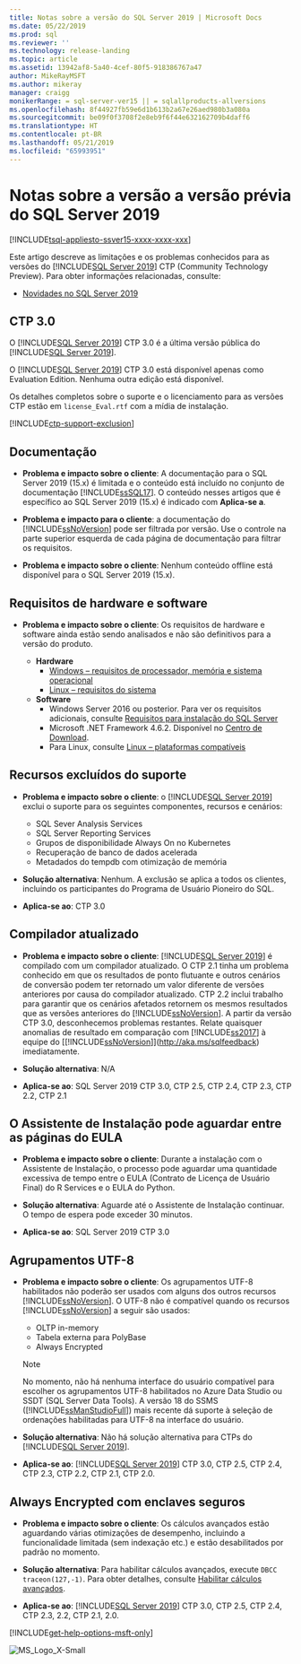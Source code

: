 ```yaml
---
title: Notas sobre a versão do SQL Server 2019 | Microsoft Docs
ms.date: 05/22/2019
ms.prod: sql
ms.reviewer: ''
ms.technology: release-landing
ms.topic: article
ms.assetid: 13942af8-5a40-4cef-80f5-918386767a47
author: MikeRayMSFT
ms.author: mikeray
manager: craigg
monikerRange: = sql-server-ver15 || = sqlallproducts-allversions
ms.openlocfilehash: 8f44927fb59e6d1b613b2a67e26aed980b3a080a
ms.sourcegitcommit: be09f0f3708f2e8eb9f6f44e632162709b4daff6
ms.translationtype: HT
ms.contentlocale: pt-BR
ms.lasthandoff: 05/21/2019
ms.locfileid: "65993951"
---
```

# <a name="sql-server-2019-preview-release-notes"></a>Notas sobre a versão a versão prévia do SQL Server 2019
[!INCLUDE[tsql-appliesto-ssver15-xxxx-xxxx-xxx](../includes/tsql-appliesto-ssver15-xxxx-xxxx-xxx.md)]

Este artigo descreve as limitações e os problemas conhecidos para as versões do [!INCLUDE[SQL Server 2019](../includes/sssqlv15-md.md)] CTP (Community Technology Preview). Para obter informações relacionadas, consulte:
- [Novidades no SQL Server 2019](../sql-server/what-s-new-in-sql-server-ver15.md)

## <a name="ctp-30"></a>CTP 3.0

O [!INCLUDE[SQL Server 2019](../includes/sssqlv15-md.md)] CTP 3.0 é a última versão pública do [!INCLUDE[SQL Server 2019](../includes/sssqlv15-md.md)].

O [!INCLUDE[SQL Server 2019](../includes/sssqlv15-md.md)] CTP 3.0 está disponível apenas como Evaluation Edition. Nenhuma outra edição está disponível. 

Os detalhes completos sobre o suporte e o licenciamento para as versões CTP estão em `license_Eval.rtf` com a mídia de instalação.

[!INCLUDE[ctp-support-exclusion](../includes/ctp-support-exclusion.md)]

## <a name="documentation"></a>Documentação

- **Problema e impacto sobre o cliente**: A documentação para o SQL Server 2019 (15.x) é limitada e o conteúdo está incluído no conjunto de documentação [!INCLUDE[ssSQL17](../includes/sssql17-md.md)]. O conteúdo nesses artigos que é específico ao SQL Server 2019 (15.x) é indicado com **Aplica-se a**.

- **Problema e impacto para o cliente**: a documentação do [!INCLUDE[ssNoVersion](../includes/ssnoversion-md.md)] pode ser filtrada por versão. Use o controle na parte superior esquerda de cada página de documentação para filtrar os requisitos.

- **Problema e impacto sobre o cliente**: Nenhum conteúdo offline está disponível para o SQL Server 2019 (15.x).

## <a name="hardware-and-software-requirements"></a>Requisitos de hardware e software

- **Problema e impacto sobre o cliente**: Os requisitos de hardware e software ainda estão sendo analisados e não são definitivos para a versão do produto.

  - **Hardware**
    - [Windows – requisitos de processador, memória e sistema operacional](../sql-server/install/hardware-and-software-requirements-for-installing-sql-server.md#pmosr)
    - [Linux – requisitos do sistema](../linux/sql-server-linux-setup.md#system)
  - **Software**
    - Windows Server 2016 ou posterior. Para ver os requisitos adicionais, consulte [Requisitos para instalação do SQL Server](../sql-server/install/hardware-and-software-requirements-for-installing-sql-server.md)
    - Microsoft .NET Framework 4.6.2. Disponível no [Centro de Download](https://www.microsoft.com/download/details.aspx?id=53344).
    - Para Linux, consulte [Linux – plataformas compatíveis](../linux/sql-server-linux-setup.md#supportedplatforms)

## <a name = "release-notes"></a>Recursos excluídos do suporte

- **Problema e impacto sobre o cliente**: o [!INCLUDE[SQL Server 2019](../includes/sssqlv15-md.md)] exclui o suporte para os seguintes componentes, recursos e cenários:
  - SQL Sever Analysis Services
  - SQL Server Reporting Services
  - Grupos de disponibilidade Always On no Kubernetes
  - Recuperação de banco de dados acelerada
  - Metadados do tempdb com otimização de memória

- **Solução alternativa**: Nenhum. A exclusão se aplica a todos os clientes, incluindo os participantes do Programa de Usuário Pioneiro do SQL.

- **Aplica-se ao**: CTP 3.0

## <a name="updated-compiler"></a>Compilador atualizado

- **Problema e impacto sobre o cliente**: [!INCLUDE[SQL Server 2019](../includes/sssqlv15-md.md)] é compilado com um compilador atualizado. O CTP 2.1 tinha um problema conhecido em que os resultados de ponto flutuante e outros cenários de conversão podem ter retornado um valor diferente de versões anteriores por causa do compilador atualizado. CTP 2.2 inclui trabalho para garantir que os cenários afetados retornem os mesmos resultados que as versões anteriores do [!INCLUDE[ssNoVersion](../includes/ssnoversion-md.md)]. A partir da versão CTP 3.0, desconhecemos problemas restantes. Relate quaisquer anomalias de resultado em comparação com [!INCLUDE[ss2017](../includes/sssqlv14-md.md)] à equipe do [[!INCLUDE[ssNoVersion](../includes/ssnoversion-md.md)]](http://aka.ms/sqlfeedback) imediatamente.

- **Solução alternativa**: N/A

- **Aplica-se ao**: SQL Server 2019 CTP 3.0, CTP 2.5, CTP 2.4, CTP 2.3, CTP 2.2, CTP 2.1

## <a name="installation-wizard-may-wait-between-eula-pages"></a>O Assistente de Instalação pode aguardar entre as páginas do EULA

- **Problema e impacto sobre o cliente**: Durante a instalação com o Assistente de Instalação, o processo pode aguardar uma quantidade excessiva de tempo entre o EULA (Contrato de Licença de Usuário Final) do R Services e o EULA do Python.

- **Solução alternativa**: Aguarde até o Assistente de Instalação continuar. O tempo de espera pode exceder 30 minutos.

- **Aplica-se ao**: SQL Server 2019 CTP 3.0

## <a name="utf-8-collations"></a>Agrupamentos UTF-8

- **Problema e impacto sobre o cliente**: Os agrupamentos UTF-8 habilitados não poderão ser usados com alguns dos outros recursos [!INCLUDE[ssNoVersion](../includes/ssnoversion-md.md)]. O UTF-8 não é compatível quando os recursos [!INCLUDE[ssNoVersion](../includes/ssnoversion-md.md)] a seguir são usados:

  - OLTP in-memory
  - Tabela externa para PolyBase
  - Always Encrypted

  > [!Note]
  > No momento, não há nenhuma interface do usuário compatível para escolher os agrupamentos UTF-8 habilitados no Azure Data Studio ou SSDT (SQL Server Data Tools). A versão 18 do SSMS ([!INCLUDE[ssManStudioFull](../includes/ssmanstudiofull-md.md)]) mais recente dá suporte à seleção de ordenações habilitadas para UTF-8 na interface do usuário.
 
- **Solução alternativa**: Não há solução alternativa para CTPs do [!INCLUDE[SQL Server 2019](../includes/sssqlv15-md.md)].

- **Aplica-se ao**: [!INCLUDE[SQL Server 2019](../includes/sssqlv15-md.md)] CTP 3.0, CTP 2.5, CTP 2.4, CTP 2.3, CTP 2.2, CTP 2.1, CTP 2.0.

## <a name="always-encrypted-with-secure-enclaves"></a>Always Encrypted com enclaves seguros

- **Problema e impacto sobre o cliente**: Os cálculos avançados estão aguardando várias otimizações de desempenho, incluindo a funcionalidade limitada (sem indexação etc.) e estão desabilitados por padrão no momento.

- **Solução alternativa**: Para habilitar cálculos avançados, execute `DBCC traceon(127,-1)`. Para obter detalhes, consulte [Habilitar cálculos avançados](../relational-databases/security/encryption/configure-always-encrypted-enclaves.md#configure-a-secure-enclave).

- **Aplica-se ao**: [!INCLUDE[SQL Server 2019](../includes/sssqlv15-md.md)] CTP 3.0, CTP 2.5, CTP 2.4, CTP 2.3, 2.2, CTP 2.1, 2.0.

[!INCLUDE[get-help-options-msft-only](../includes/paragraph-content/get-help-options.md)]

![MS_Logo_X-Small](../sql-server/media/ms-logo-x-small.png)
